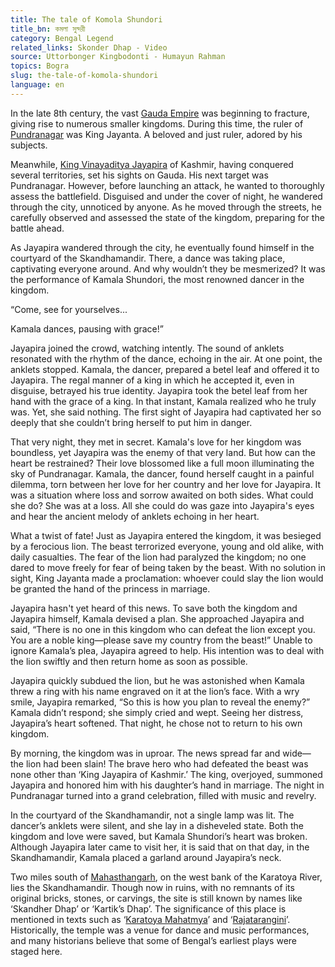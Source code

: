 ```yaml
---
title: The tale of Komola Shundori
title_bn: কমলা সুন্দরী
category: Bengal Legend
related_links: Skonder Dhap - Video
source: Uttorbonger Kingbodonti - Humayun Rahman
topics: Bogra
slug: the-tale-of-komola-shundori
language: en
---
```


In the late 8th century, the vast [Gauda Empire](https://en.wikipedia.org/wiki/Kingdom_of_Gauda) was beginning to fracture, giving rise to numerous smaller kingdoms. During this time, the ruler of [Pundranagar](https://en.wikipedia.org/wiki/Pundranagar) was King Jayanta. A beloved and just ruler, adored by his subjects.

Meanwhile, [King Vinayaditya Jayapira](https://www.jatland.com/home/Jayapida) of Kashmir, having conquered several territories, set his sights on Gauda. His next target was Pundranagar. However, before launching an attack, he wanted to thoroughly assess the battlefield. Disguised and under the cover of night, he wandered through the city, unnoticed by anyone. As he moved through the streets, he carefully observed and assessed the state of the kingdom, preparing for the battle ahead.

As Jayapira wandered through the city, he eventually found himself in the courtyard of the Skandhamandir. There, a dance was taking place, captivating everyone around. And why wouldn’t they be mesmerized? It was the performance of Kamala Shundori, the most renowned dancer in the kingdom.

“Come, see for yourselves...

Kamala dances, pausing with grace!”

Jayapira joined the crowd, watching intently. The sound of anklets resonated with the rhythm of the dance, echoing in the air. At one point, the anklets stopped. Kamala, the dancer, prepared a betel leaf and offered it to Jayapira. The regal manner of a king in which he accepted it, even in disguise, betrayed his true identity. Jayapira took the betel leaf from her hand with the grace of a king. In that instant, Kamala realized who he truly was. Yet, she said nothing. The first sight of Jayapira had captivated her so deeply that she couldn’t bring herself to put him in danger.

That very night, they met in secret. Kamala's love for her kingdom was boundless, yet Jayapira was the enemy of that very land. But how can the heart be restrained? Their love blossomed like a full moon illuminating the sky of Pundranagar. Kamala, the dancer, found herself caught in a painful dilemma, torn between her love for her country and her love for Jayapira. It was a situation where loss and sorrow awaited on both sides. What could she do? She was at a loss. All she could do was gaze into Jayapira's eyes and hear the ancient melody of anklets echoing in her heart.

What a twist of fate! Just as Jayapira entered the kingdom, it was besieged by a ferocious lion. The beast terrorized everyone, young and old alike, with daily casualties. The fear of the lion had paralyzed the kingdom; no one dared to move freely for fear of being taken by the beast. With no solution in sight, King Jayanta made a proclamation: whoever could slay the lion would be granted the hand of the princess in marriage.

Jayapira hasn't yet heard of this news. To save both the kingdom and Jayapira himself, Kamala devised a plan. She approached Jayapira and said, “There is no one in this kingdom who can defeat the lion except you. You are a noble king—please save my country from the beast!” Unable to ignore Kamala’s plea, Jayapira agreed to help. His intention was to deal with the lion swiftly and then return home as soon as possible.

Jayapira quickly subdued the lion, but he was astonished when Kamala threw a ring with his name engraved on it at the lion’s face. With a wry smile, Jayapira remarked, “So this is how you plan to reveal the enemy?” Kamala didn’t respond; she simply cried and wept. Seeing her distress, Jayapira’s heart softened. That night, he chose not to return to his own kingdom.

By morning, the kingdom was in uproar. The news spread far and wide— the lion had been slain! The brave hero who had defeated the beast was none other than ‘King Jayapira of Kashmir.’ The king, overjoyed, summoned Jayapira and honored him with his daughter’s hand in marriage. The night in Pundranagar turned into a grand celebration, filled with music and revelry.

In the courtyard of the Skandhamandir, not a single lamp was lit. The dancer’s anklets were silent, and she lay in a disheveled state. Both the kingdom and love were saved, but Kamala Shundori’s heart was broken. Although Jayapira later came to visit her, it is said that on that day, in the Skandhamandir, Kamala placed a garland around Jayapira’s neck.

Two miles south of [Mahasthangarh](https://en.wikipedia.org/wiki/Mahasthangarh), on the west bank of the Karatoya River, lies the Skandhamandir. Though now in ruins, with no remnants of its original bricks, stones, or carvings, the site is still known by names like ‘Skandher Dhap’ or ‘Kartik’s Dhap’. The significance of this place is mentioned in texts such as ‘[Karatoya Mahatmya](https://gretil.sub.uni-goettingen.de/gretil/corpustei/transformations/html/sa_karatoyAmAhAtmya.htm)’ and ‘[Rajatarangini](https://en.wikipedia.org/wiki/Rajatarangini)’. Historically, the temple was a venue for dance and music performances, and many historians believe that some of Bengal’s earliest plays were staged here.
